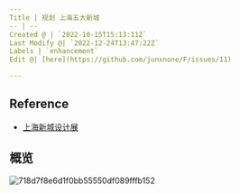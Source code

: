 ```yaml
---
Title | 规划 上海五大新城
-- | --
Created @ | `2022-10-15T15:13:11Z`
Last Modify @| `2022-12-24T13:47:22Z`
Labels | `enhancement`
Edit @| [here](https://github.com/junxnone/F/issues/11)

---
```

## Reference
- [上海新城设计展](https://ghzyj.sh.gov.cn/nw2350/)

## 概览


![718d7f8e6d1f0bb55550df089fffb152](https://user-images.githubusercontent.com/2216970/195993939-817db21a-456a-4d5f-93ee-cbfe4cd59e80.jpg)

